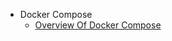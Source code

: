 - Docker Compose
  - [Overview Of Docker Compose](./overview-of-docker-compose/overview-of-docker-compose.md)
